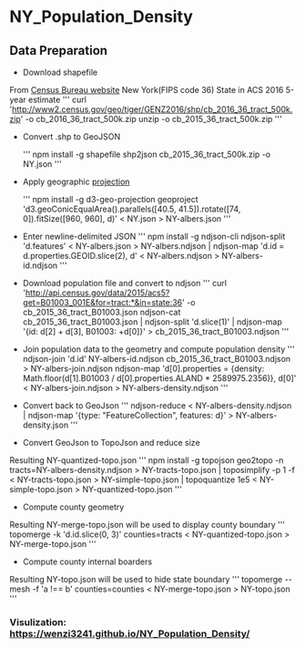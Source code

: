 # NY_Population_Density

## Data Preparation

* Download shapefile

From [Census Bureau website](http://www2.census.gov/geo/tiger/GENZ2016/shp/) New York(FIPS code 36) State in ACS 2016 5-year estimate
    '''
    curl 'http://www2.census.gov/geo/tiger/GENZ2016/shp/cb_2016_36_tract_500k.zip' -o cb_2016_36_tract_500k.zip
    unzip -o cb_2015_36_tract_500k.zip
    '''

* Convert .shp to GeoJSON

    '''
    npm install -g shapefile
    shp2json cb_2015_36_tract_500k.zip -o NY.json
    '''

* Apply geographic [projection](https://github.com/veltman/d3-stateplane)

    '''
    npm install -g d3-geo-projection
    geoproject 'd3.geoConicEqualArea().parallels([40.5, 41.5]).rotate([74, 0]).fitSize([960, 960], d)' < NY.json > NY-albers.json
    '''
    
* Enter newline-delimited JSON
    '''
    npm install -g ndjson-cli
    ndjson-split 'd.features' < NY-albers.json > NY-albers.ndjson
    | ndjson-map 'd.id = d.properties.GEOID.slice(2), d' < NY-albers.ndjson > NY-albers-id.ndjson
    '''

* Download population file and convert to ndjson
    '''
    curl 'http://api.census.gov/data/2015/acs5?get=B01003_001E&for=tract:*&in=state:36' -o cb_2015_36_tract_B01003.json
    ndjson-cat cb_2015_36_tract_B01003.json | ndjson-split 'd.slice(1)' | ndjson-map '{id: d[2] + d[3], B01003: +d[0]}' > cb_2015_36_tract_B01003.ndjson
    '''
    
* Join population data to the geometry and compute population density
    '''
    ndjson-join 'd.id' NY-albers-id.ndjson cb_2015_36_tract_B01003.ndjson > NY-albers-join.ndjson
    ndjson-map 'd[0].properties = {density: Math.floor(d[1].B01003 / d[0].properties.ALAND * 2589975.2356)}, d[0]' < NY-albers-join.ndjson > NY-albers-density.ndjson
    '''

* Convert back to GeoJson
    '''
    ndjson-reduce < NY-albers-density.ndjson | ndjson-map '{type: "FeatureCollection", features: d}' > NY-albers-density.json
    '''
    
* Convert GeoJson to TopoJson and reduce size

Resulting NY-quantized-topo.json
    '''
    npm install -g topojson
    geo2topo -n tracts=NY-albers-density.ndjson > NY-tracts-topo.json
    | toposimplify -p 1 -f < NY-tracts-topo.json > NY-simple-topo.json
    | topoquantize 1e5 < NY-simple-topo.json > NY-quantized-topo.json
    '''
    
* Compute county geometry 

Resulting NY-merge-topo.json will be used to display county boundary
    '''
    topomerge -k 'd.id.slice(0, 3)' counties=tracts < NY-quantized-topo.json > NY-merge-topo.json
    '''
    
* Compute county internal boarders

Resulting NY-topo.json will be used to hide state boundary
    '''
    topomerge --mesh -f 'a !== b' counties=counties < NY-merge-topo.json > NY-topo.json
    '''

### Visulization: https://wenzi3241.github.io/NY_Population_Density/
